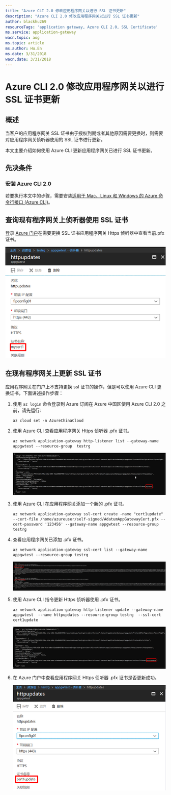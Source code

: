 ```yaml
---
title: "Azure CLI 2.0 修改应用程序网关以进行 SSL 证书更新"
description: "Azure CLI 2.0 修改应用程序网关以进行 SSL 证书更新"
author: blackhu269
resourceTags: 'application gateway, Azure CLI 2.0, SSL Certificate'
ms.service: application-gateway
wacn.topic: aog
ms.topic: article
ms.author: Hu.En
ms.date: 3/31/2018
wacn.date: 3/31/2018
---
```


# Azure CLI 2.0 修改应用程序网关以进行 SSL 证书更新

## 概述

当客户的应用程序网关 SSL 证书由于授权到期或者其他原因需要更换时，则需要对应用程序网关侦听器使用的 SSL 证书进行更新。

本文主要介绍如何使用 Azure CLI 更新应用程序网关已进行 SSL 证书更新。

## 先决条件

### 安装 Azure CLI 2.0

若要执行本文中的步骤，需要安装[适用于 Mac、Linux 和 Windows 的 Azure 命令行接口 (Azure CLI)](https://docs.azure.cn/zh-cn/cli/install-azure-cli?view=azure-cli-latest)。
 
## 查询现有程序网关上侦听器使用 SSL 证书

登录 [Azure 门户](https://portal.azure.cn)在需要更换 SSL 证书应用程序网关 Https 侦听器中查看当前.pfx 证书。

![01](media/aog-application-gateway-update-ssl-cert-via-cli-latest/01.png)

## 在现有程序网关上更新 SSL 证书

应用程序网关在门户上不支持更换 ssl 证书的操作，但是可以使用 Azure CLI 更换证书，下面讲述操作步骤：

1. 使用 `az login` 命令登录到 Azure 订阅在 Azure 中国区使用 Azure CLI 2.0 之前，请先运行:

    ```azurecli
    az cloud set -n AzureChinaCloud
    ```

2. 使用 Azure CLI 查看应用程序网关 Https 侦听器 .pfx 证书。

    ```azurecli
    az network application-gateway http-listener list --gateway-name  appgwtest --resource-group  testrg
    ```

    ![02](media/aog-application-gateway-update-ssl-cert-via-cli-latest/02.png)

3. 使用 Azure CLI 在应用程序网关添加一个新的 .pfx 证书。

    ```azurecli
    az network application-gateway ssl-cert create -name "cert1update" --cert-file /home/azureuser/self-signed/AdatumAppGatewayCert.pfx --cert-password '123456' --gateway-name appgwtest --resource-group testrg
    ```

4. 查看应用程序网关已添加 .pfx 证书。
   
    ```azurecli
    az network application-gateway ssl-cert list --gateway-name  appgwtest --resource-group testrg
    ```

    ![03](media/aog-application-gateway-update-ssl-cert-via-cli-latest/03.png)

5. 使用 Azure CLI 指令更新 Https 侦听器使用 .pfx 证书。

    ```azurecli
    az network application-gateway http-listener update --gateway-name  appgwtest  --name httpupdates --resource-group testrg  --ssl-cert cert1update
    ```

    ![04](media/aog-application-gateway-update-ssl-cert-via-cli-latest/04.png)

6. 在 Azure 门户中查看应用程序网关 Https 侦听器 .pfx 证书是否更新成功。

    ![05](media/aog-application-gateway-update-ssl-cert-via-cli-latest/05.png)